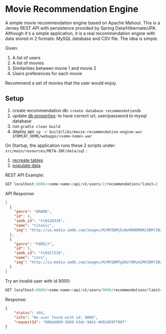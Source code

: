 Movie Recommendation Engine
=====================================
A simple movie recommendation engine based on Apache Mahout.  This is a Jersey REST API with persistence provided by Spring Data/Hibernate/JPA.  Although it's a simple application, it is a real recommendation engine with data stored in 2 formats:
MySQL database and CSV file.  The idea is simple.

Given:

<ol>
    <li> A list of users</li>
    <li> A list of movies</li>
    <li> Similarities between movie 1 and movie 2</li>
    <li> Users preferences for each movie</li>
</ol>

Recommend a set of movies that the user would enjoy.

Setup
-------
1. create recommendation db: `create database recommendationdb`
2. update [db properties](https://github.com/julesbond007/movie-recommendation-engine/blob/master/src/main/resources/META-INF/properties/db.properties): to have correct url, user/password to mysql database
3. run `gradle clean build`
4. deploy api: `cp -r build/libs/movie-recommendation-engine.war $TOMCAT_HOME/webapps/<some-name>.war`

On Startup, the application runs these 2 scripts under: `src/main/resources/META-INF/data/sql` :

1. [recreate tables](https://github.com/julesbond007/movie-recommendation-engine/blob/master/src/main/resources/META-INF/data/sql/ddl.sql)
2. [populate data](https://github.com/julesbond007/movie-recommendation-engine/blob/master/src/main/resources/META-INF/data/sql/init.sql)

REST API Example:
```java
GET localhost:8080/<some-name>/api/v1/users/2/recommendations?limit=2
```

API Response:
```json
[
  {
    "genre": "DRAMA",
    "id": 4,
    "imdb_id": "tt0120338",
    "name": "titanic",
    "img": "http://ia.media-imdb.com/images/M/MV5BMjExNzM0NDM0N15BMl5BanBnXkFtZTcwMzkxOTUwNw@@._V1_SX300.jpg"
  },
  {
    "genre": "FAMILY",
    "id": 5,
    "imdb_id": "tt0317219",
    "name": "cars",
    "img": "http://ia.media-imdb.com/images/M/MV5BMTg5NzY0MzA2MV5BMl5BanBnXkFtZTYwNDc3NTc2._V1_SX300.jpg"
  }
]
```

Try an invalid user with id 9000:
```java
GET localhost:8080/<some-name>/api/v1/users/9000/recommendations?limit=2
```

Response:
```json
{
    "status": 404,
    "info": "No user found with id: 9000",
    "requestId": "880a6889-3969-43dc-9de1-4692d69ff807"
}
```




